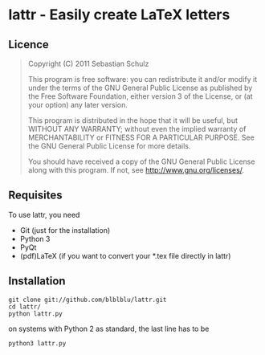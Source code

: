 lattr - Easily create LaTeX letters
===================================

Licence
-------

>    Copyright (C) 2011  Sebastian Schulz
>
>    This program is free software: you can redistribute it and/or modify
>    it under the terms of the GNU General Public License as published by
>    the Free Software Foundation, either version 3 of the License, or
>    (at your option) any later version.
>
>    This program is distributed in the hope that it will be useful,
>    but WITHOUT ANY WARRANTY; without even the implied warranty of
>    MERCHANTABILITY or FITNESS FOR A PARTICULAR PURPOSE.  See the
>    GNU General Public License for more details.
>
>    You should have received a copy of the GNU General Public License
>    along with this program.  If not, see <http://www.gnu.org/licenses/>.

Requisites
----------

To use lattr, you need
- Git (just for the installation)
- Python 3
- PyQt
- (pdf)LaTeX (if you want to convert your *.tex file directly in lattr)

Installation
------------

	git clone git://github.com/blblblu/lattr.git
	cd lattr/
	python lattr.py

on systems with Python 2 as standard, the last line has to be

	python3 lattr.py